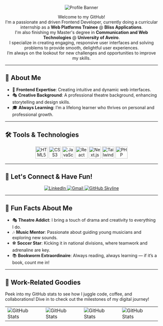 <p align="center">
  <img src="https://svg-banners.vercel.app/api?type=typeWriter&text1=Hey%20there!%20I'm%20Daniela%20👋🏼&width=800&height=200&textAlign=center" alt="Profile Banner">
</p>

<p style="text-align: center;">
  Welcome to my GitHub! <br>
  I'm a passionate and driven Frontend Developer, currently doing a curricular internship as a <strong>Web Platforms Trainee</strong> @ <strong>Bliss Applications</strong>. <br>
  I'm also finishing my Master's degree in <strong>Communication and Web Technologies</strong> @ <strong>University of Aveiro</strong>. <br>
  I specialize in creating engaging, responsive user interfaces and solving problems to provide smooth, delightful user experiences. <br>
  I’m always on the lookout for new challenges and opportunities to improve my skills.
</p>

---

## 🚀 About Me

- 🎨 **Frontend Expertise**: Creating intuitive and dynamic web interfaces.
- 🎭 **Creative Background**: A professional theatre background, enhancing storytelling and design skills.
- 🎓 **Always Learning**: I’m a lifelong learner who thrives on personal and professional growth.

---

## 🛠️ Tools & Technologies

<p align="center">
  <img src="https://cdn.jsdelivr.net/gh/devicons/devicon/icons/html5/html5-original.svg" height="40" alt="HTML5"/>
  <img src="https://cdn.jsdelivr.net/gh/devicons/devicon/icons/css3/css3-original.svg" height="40" alt="CSS3"/>
  <img src="https://cdn.jsdelivr.net/gh/devicons/devicon/icons/javascript/javascript-original.svg" height="40" alt="JavaScript"/>
  <img src="https://cdn.jsdelivr.net/gh/devicons/devicon/icons/react/react-original.svg" height="40" alt="React"/>
  <img src="https://cdn.jsdelivr.net/gh/devicons/devicon/icons/nextjs/nextjs-original.svg" height="40" alt="Next.js"/>
  <img src="https://cdn.jsdelivr.net/gh/devicons/devicon/icons//tailwindcss/tailwindcss-original.svg" height="40" alt="TailwindCSS"/>
  <img src="https://cdn.jsdelivr.net/gh/devicons/devicon/icons/php/php-original.svg" height="40" alt="PHP"/>
</p>

---

## 🌟 Let's Connect & Have Fun!
<div align="center">
    <a href="https://www.linkedin.com/in/danielafgsilva[Daniela Silva]/">
        <img src="https://img.shields.io/badge/LinkedIn-0077B5?style=for-the-badge&logo=linkedin&logoColor=white" alt="LinkedIn"/>
    </a>
  <a href="mailto:danif.gsilva2000@gmail.com">
    <img src="https://img.shields.io/badge/Gmail-D14836?style=for-the-badge&logo=gmail&logoColor=white" alt="Gmail"/>
  </a>
<a href="https://github.com/danielafgsilva" target="_blank">
    <img src="https://img.shields.io/badge/View%20on%20GitHub-%230077B5.svg?&style=for-the-badge&logo=github&logoColor=white" alt="GitHub Skyline"/>
</a>
</div>

---

## 🌈 Fun Facts About Me

- 🎭 **Theatre Addict**: I bring a touch of drama and creativity to everything I do. 
- 🎶 **Music Mentor**: Passionate about guiding young musicians and exploring new sounds.  
- ⚽ **Soccer Star**: Kicking it in national divisions, where teamwork and adrenaline are key. 
- 📚 **Bookworm Extraordinaire**: Always reading, always learning — if it’s a book, count me in!

---

## 🧩 Work-Related Goodies

<p>Peek into my GitHub stats to see how I juggle code, coffee, and collaborations! Dive in to check out the milestones of my digital journey!</p>

 <table align="center" width="100%" height="100%" >
    <tr>
        <td><img style="border: none;" src="https://github-profile-summary-cards.vercel.app/api/cards/stats?username=danielafgsilva&theme=github_dark" alt="GitHub Stats"/></td>
        <td><img style="border: none;" src="https://github-profile-summary-cards.vercel.app/api/cards/productive-time?username=danielafgsilva&theme=github_dark&utcOffset=10" alt="GitHub Stats"/>
        <td><img style="border: none;" src="https://github-profile-summary-cards.vercel.app/api/cards/repos-per-language?username=danielafgsilva&theme=github_dark" alt="GitHub Stats"/></td>
        <td><img style="border: none;" src="https://github-profile-summary-cards.vercel.app/api/cards/most-commit-language?username=danielafgsilva&theme=github_dark" alt="GitHub Stats"/></td>
    </tr>
 </table>
</div>

---




